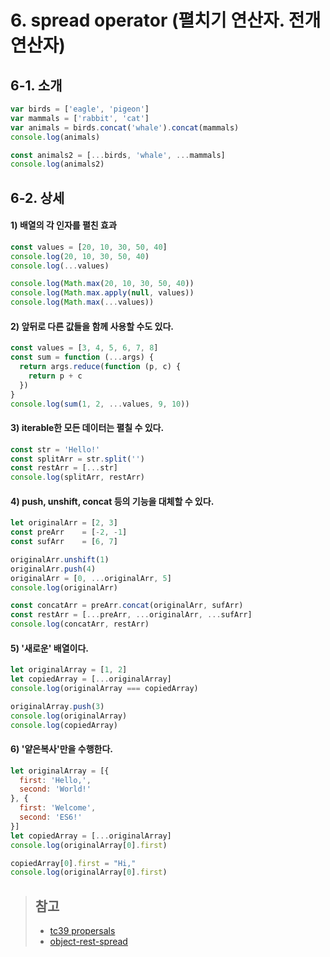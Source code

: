 # 6. spread operator (펼치기 연산자. 전개 연산자)

## 6-1. 소개

```js
var birds = ['eagle', 'pigeon']
var mammals = ['rabbit', 'cat']
var animals = birds.concat('whale').concat(mammals)
console.log(animals)

const animals2 = [...birds, 'whale', ...mammals]
console.log(animals2)
```

## 6-2. 상세

#### 1) 배열의 각 인자를 펼친 효과

```js
const values = [20, 10, 30, 50, 40]
console.log(20, 10, 30, 50, 40)
console.log(...values)

console.log(Math.max(20, 10, 30, 50, 40))
console.log(Math.max.apply(null, values))
console.log(Math.max(...values))
```

#### 2) 앞뒤로 다른 값들을 함께 사용할 수도 있다.

```js
const values = [3, 4, 5, 6, 7, 8]
const sum = function (...args) {
  return args.reduce(function (p, c) {
    return p + c
  })
}
console.log(sum(1, 2, ...values, 9, 10))
```

#### 3) iterable한 모든 데이터는 펼칠 수 있다.

```js
const str = 'Hello!'
const splitArr = str.split('')
const restArr = [...str]
console.log(splitArr, restArr)
```

#### 4) push, unshift, concat 등의 기능을 대체할 수 있다.

```js
let originalArr = [2, 3]
const preArr    = [-2, -1]
const sufArr    = [6, 7]

originalArr.unshift(1)
originalArr.push(4)
originalArr = [0, ...originalArr, 5]
console.log(originalArr)

const concatArr = preArr.concat(originalArr, sufArr)
const restArr = [...preArr, ...originalArr, ...sufArr]
console.log(concatArr, restArr)
```

#### 5) '새로운' 배열이다.

```js
let originalArray = [1, 2]
let copiedArray = [...originalArray]
console.log(originalArray === copiedArray)

originalArray.push(3)
console.log(originalArray)
console.log(copiedArray)
```

#### 6) '얕은복사'만을 수행한다.

```js
let originalArray = [{
  first: 'Hello,',
  second: 'World!'
}, {
  first: 'Welcome',
  second: 'ES6!'
}]
let copiedArray = [...originalArray]
console.log(originalArray[0].first)

copiedArray[0].first = "Hi,"
console.log(originalArray[0].first)
```

> ## 참고
> - [tc39 propersals](https://github.com/tc39/proposals)
> - [object-rest-spread](https://github.com/tc39/proposal-object-rest-spread)
